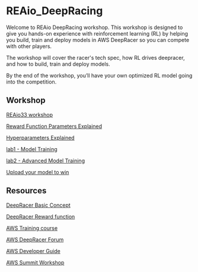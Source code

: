 # REAio_DeepRacing

Welcome to REAio DeepRacing workshop. This workshop is designed to give you hands-on experience with reinforcement learning (RL) by helping you build, train and deploy models in AWS DeepRacer so you can compete with other players.

The workshop will cover the racer's tech spec, how RL drives deepracer, and how to build, train and deploy models.

By the end of the workshop, you’ll have your own optimized RL model going into the competition.

## Workshop

[REAio33 workshop](workshops/REAio33/)

[Reward Function Parameters Explained](workshops/REAio33/parameter_illustration.md)

[Hyperparameters Explained](workshops/REAio33/algorithm_setting.md)

[lab1 - Model Training](workshops/REAio33/lab1/)

[lab2 - Advanced Model Training](workshops/REAio33/lab2/)

[Upload your model to win](workshops/upload_your_model_to_win.md)

## Resources

[DeepRacer Basic Concept](https://docs.aws.amazon.com/deepracer/latest/developerguide/deepracer-basic-concept.html)

[DeepRacer Reward function](https://docs.aws.amazon.com/deepracer/latest/developerguide/deepracer-reward-function-input.html)

[AWS Training course](https://www.aws.training/learningobject/wbc?id=32143)

[AWS DeepRacer Forum](https://forums.aws.amazon.com/forum.jspa?forumID=318)

[AWS Developer Guide](https://docs.aws.amazon.com/deepracer/latest/developerguide/what-is-deepracer.html)

[AWS Summit Workshop](https://github.com/aws-samples/aws-deepracer-workshops)
